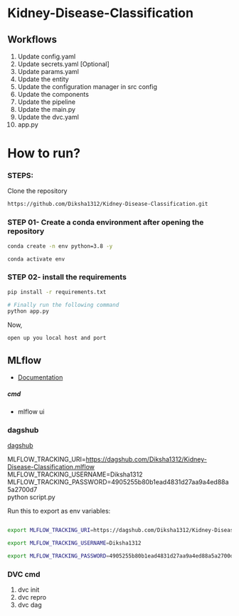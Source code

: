 # Kidney-Disease-Classification

## Workflows

1. Update config.yaml
2. Update secrets.yaml [Optional]
3. Update params.yaml
4. Update the entity
5. Update the configuration manager in src config
6. Update the components
7. Update the pipeline 
8. Update the main.py
9. Update the dvc.yaml
10. app.py

# How to run?
### STEPS:

Clone the repository

```bash
https://github.com/Diksha1312/Kidney-Disease-Classification.git
```
### STEP 01- Create a conda environment after opening the repository

```bash
conda create -n env python=3.8 -y
```

```bash
conda activate env
```


### STEP 02- install the requirements
```bash
pip install -r requirements.txt
```

```bash
# Finally run the following command
python app.py
```

Now,
```bash
open up you local host and port
```


## MLflow

- [Documentation](https://mlflow.org/docs/latest/index.html)

##### cmd
- mlflow ui

### dagshub
[dagshub](https://dagshub.com/)

MLFLOW_TRACKING_URI=https://dagshub.com/Diksha1312/Kidney-Disease-Classification.mlflow \
MLFLOW_TRACKING_USERNAME=Diksha1312 \
MLFLOW_TRACKING_PASSWORD=4905255b80b1ead4831d27aa9a4ed88a5a2700d7 \
python script.py

Run this to export as env variables:

```bash

export MLFLOW_TRACKING_URI=https://dagshub.com/Diksha1312/Kidney-Disease-Classification.mlflow

export MLFLOW_TRACKING_USERNAME=Diksha1312 

export MLFLOW_TRACKING_PASSWORD=4905255b80b1ead4831d27aa9a4ed88a5a2700d7

```


### DVC cmd

1. dvc init
2. dvc repro
3. dvc dag
